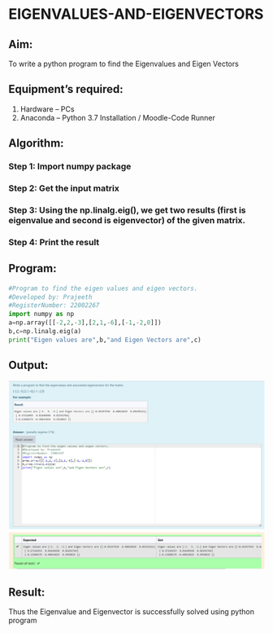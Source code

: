 # EIGENVALUES-AND-EIGENVECTORS

## Aim:
To write a python program to find the Eigenvalues and Eigen Vectors

## Equipment’s required:
1. 	Hardware – PCs
2. 	Anaconda – Python 3.7 Installation / Moodle-Code Runner

## Algorithm:

### Step 1: Import numpy package 
### Step 2: Get the input matrix
### Step 3: Using the np.linalg.eig(),  we get two results (first is eigenvalue and second is eigenvector) of the given matrix.
### Step 4: Print the result

## Program:
```python
#Program to find the eigen values and eigen vectors.
#Developed by: Prajeeth
#RegisterNumber: 22002267
import numpy as np
a=np.array([[-2,2,-3],[2,1,-6],[-1,-2,0]])
b,c=np.linalg.eig(a)
print("Eigen values are",b,"and Eigen Vectors are",c)
```

## Output:
![](eigen.png)

## Result:
Thus the Eigenvalue and Eigenvector is successfully solved using python program
